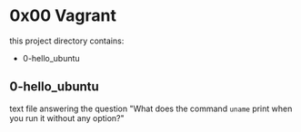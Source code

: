 # 0x00 Vagrant
this project directory contains:
* 0-hello_ubuntu

## 0-hello_ubuntu
text file answering the question "What does the command `uname` print when you run it without any option?"
